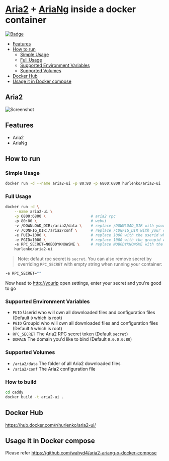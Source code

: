 # [Aria2](https://github.com/aria2/aria2) + [AriaNg](https://github.com/mayswind/AriaNg) inside a docker container

[![Badge](https://images.microbadger.com/badges/image/wahyd4/aria2-ui.svg)](https://microbadger.com/images/wahyd4/aria2-ui "kek")

- [Features](#features)
- [How to run](#how-to-run)
  - [Simple Usage](#simple-usage)
  - [Full Usage](#full-usage)
  - [Supported Environment Variables](#supported-environment-variables)
  - [Supported Volumes](#supported-volumes)
- [Docker Hub](#docker-hub)
- [Usage it in Docker compose](#usage-it-in-docker-compose)

## Aria2

![Screenshot](https://github.com/wahyd4/aria2-ariang-x-docker-compose/raw/master/images/ariang.png)

## Features

- Aria2
- AriaNg

## How to run

### Simple Usage

```bash
docker run -d --name aria2-ui -p 80:80 -p 6800:6800 hurlenko/aria2-ui
```

### Full Usage

```bash
docker run -d \
    --name aria2-ui \
    -p 6800:6800 \                    # aria2 rpc
    -p 80:80 \                        # webui
    -v /DOWNLOAD_DIR:/aria2/data \    # replace /DOWNLOAD_DIR with your download directory in your host.
    -v /CONFIG_DIR:/aria2/conf \      # replace /CONFIG_DIR with your configure directory in your host.
    -e PUID=1000 \                    # replace 1000 with the userid who will own all downloaded files and configuration files.
    -e PGID=1000 \                    # replace 1000 with the groupid who will own all downloaded files and configuration files.
    -e RPC_SECRET=NOBODYKNOWSME \     # replace NOBODYKNOWSME with the secret for access Aria2 RPC services.
    hurlenko/aria2-ui
```

> Note: defaut rpc secret is `secret`. You can also remove secret by overriding `RPC_SECRET` with empty string when running your container:

```bash
-e RPC_SECRET=""
```

Now head to <http://yourip> open settings, enter your secret and you're good to go

### Supported Environment Variables

- `PUID` Userid who will own all downloaded files and configuration files (Default `0` which is root)
- `PGID` Groupid who will own all downloaded files and configuration files (Default `0` which is root)
- `RPC_SECRET` The Aria2 RPC secret token (Default `secret`)
- `DOMAIN` The domain you'd like to bind (Default `0.0.0.0:80`)

### Supported Volumes

- `/aria2/data` The folder of all Aria2 downloaded files
- `/aria2/conf` The Aria2 configuration file

### How to build

```bash
cd caddy
docker build -t aria2-ui .
```

## Docker Hub

  <https://hub.docker.com/r/hurlenko/aria2-ui/>

## Usage it in Docker compose

  Please refer <https://github.com/wahyd4/aria2-ariang-x-docker-compose>
